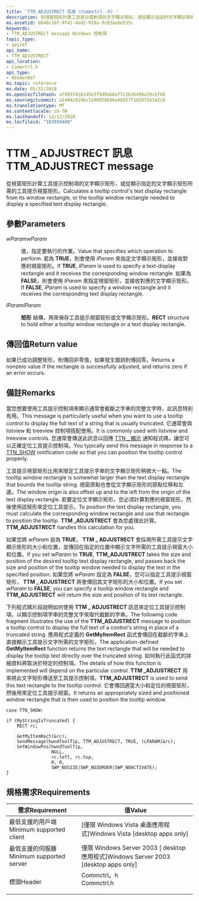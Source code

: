 ```yaml
---
title: 'TTM_ADJUSTRECT 訊息 (Commctrl .h) '
description: 從視窗矩形計算工具提示控制項的文字顯示矩形，或從顯示指定的文字顯示矩形所需的工具提示視窗矩形。
ms.assetid: b848c16f-9f41-4ed2-918a-9c03aebe535c
keywords:
- TTM_ADJUSTRECT message Windows 控制項
topic_type:
- apiref
api_name:
- TTM_ADJUSTRECT
api_location:
- Commctrl.h
api_type:
- HeaderDef
ms.topic: reference
ms.date: 05/31/2018
ms.openlocfilehash: af89374161d5e3f9d9ab6affc2b3b498a39cbf68
ms.sourcegitcommit: a1494c819bc5200050696e66057f1020f5b142cb
ms.translationtype: MT
ms.contentlocale: zh-TW
ms.lasthandoff: 12/12/2020
ms.locfileid: "103934400"
---
```

# <a name="ttm_adjustrect-message"></a><span data-ttu-id="0a36d-104">TTM \_ ADJUSTRECT 訊息</span><span class="sxs-lookup"><span data-stu-id="0a36d-104">TTM\_ADJUSTRECT message</span></span>

<span data-ttu-id="0a36d-105">從視窗矩形計算工具提示控制項的文字顯示矩形，或從顯示指定的文字顯示矩形所需的工具提示視窗矩形。</span><span class="sxs-lookup"><span data-stu-id="0a36d-105">Calculates a tooltip control's text display rectangle from its window rectangle, or the tooltip window rectangle needed to display a specified text display rectangle.</span></span>

## <a name="parameters"></a><span data-ttu-id="0a36d-106">參數</span><span class="sxs-lookup"><span data-stu-id="0a36d-106">Parameters</span></span>

<dl> <dt>

<span data-ttu-id="0a36d-107">*wParam*</span><span class="sxs-lookup"><span data-stu-id="0a36d-107">*wParam*</span></span> 
</dt> <dd>

<span data-ttu-id="0a36d-108">值，指定要執行的作業。</span><span class="sxs-lookup"><span data-stu-id="0a36d-108">Value that specifies which operation to perform.</span></span> <span data-ttu-id="0a36d-109">若為 **TRUE**，則會使用 *lParam* 來指定文字顯示矩形，並接收對應的視窗矩形。</span><span class="sxs-lookup"><span data-stu-id="0a36d-109">If **TRUE**, *lParam* is used to specify a text-display rectangle and it receives the corresponding window rectangle.</span></span> <span data-ttu-id="0a36d-110">如果為 **FALSE**，則會使用 *lParam* 來指定視窗矩形，並接收對應的文字顯示矩形。</span><span class="sxs-lookup"><span data-stu-id="0a36d-110">If **FALSE**, *lParam* is used to specify a window rectangle and it receives the corresponding text display rectangle.</span></span>

</dd> <dt>

<span data-ttu-id="0a36d-111">*lParam*</span><span class="sxs-lookup"><span data-stu-id="0a36d-111">*lParam*</span></span> 
</dt> <dd>

<span data-ttu-id="0a36d-112">**矩形** 結構，用來保存工具提示視窗矩形或文字顯示矩形。</span><span class="sxs-lookup"><span data-stu-id="0a36d-112">**RECT** structure to hold either a tooltip window rectangle or a text display rectangle.</span></span>

</dd> </dl>

## <a name="return-value"></a><span data-ttu-id="0a36d-113">傳回值</span><span class="sxs-lookup"><span data-stu-id="0a36d-113">Return value</span></span>

<span data-ttu-id="0a36d-114">如果已成功調整矩形，則傳回非零值，如果發生錯誤則傳回零。</span><span class="sxs-lookup"><span data-stu-id="0a36d-114">Returns a nonzero value if the rectangle is successfully adjusted, and returns zero if an error occurs.</span></span>

## <a name="remarks"></a><span data-ttu-id="0a36d-115">備註</span><span class="sxs-lookup"><span data-stu-id="0a36d-115">Remarks</span></span>

<span data-ttu-id="0a36d-116">當您想要使用工具提示控制項來顯示通常會截斷之字串的完整文字時，此訊息特別有用。</span><span class="sxs-lookup"><span data-stu-id="0a36d-116">This message is particularly useful when you want to use a tooltip control to display the full text of a string that is usually truncated.</span></span> <span data-ttu-id="0a36d-117">它通常會與 listview 和 treeview 控制項搭配使用。</span><span class="sxs-lookup"><span data-stu-id="0a36d-117">It is commonly used with listview and treeview controls.</span></span> <span data-ttu-id="0a36d-118">您通常會傳送此訊息以回應 [TTN \_ 顯示](ttn-show.md) 通知程式碼，讓您可以正確定位工具提示控制項。</span><span class="sxs-lookup"><span data-stu-id="0a36d-118">You typically send this message in response to a [TTN\_SHOW](ttn-show.md) notification code so that you can position the tooltip control properly.</span></span>

<span data-ttu-id="0a36d-119">工具提示視窗矩形比用來限定工具提示字串的文字顯示矩形稍微大一點。</span><span class="sxs-lookup"><span data-stu-id="0a36d-119">The tooltip window rectangle is somewhat larger than the text display rectangle that bounds the tooltip string.</span></span> <span data-ttu-id="0a36d-120">視窗原點也會從文字顯示矩形的原點位移和左邊。</span><span class="sxs-lookup"><span data-stu-id="0a36d-120">The window origin is also offset up and to the left from the origin of the text display rectangle.</span></span> <span data-ttu-id="0a36d-121">若要定位文字顯示矩形，您必須計算對應的視窗矩形，然後使用該矩形來定位工具提示。</span><span class="sxs-lookup"><span data-stu-id="0a36d-121">To position the text display rectangle, you must calculate the corresponding window rectangle and use that rectangle to position the tooltip.</span></span> <span data-ttu-id="0a36d-122">**TTM \_ADJUSTRECT** 會為您處理此計算。</span><span class="sxs-lookup"><span data-stu-id="0a36d-122">**TTM\_ADJUSTRECT** handles this calculation for you.</span></span>

<span data-ttu-id="0a36d-123">如果您將 *wParam* 設為 **TRUE**， **TTM \_ ADJUSTRECT** 會採用所需工具提示文字顯示矩形的大小和位置，並傳回在指定的位置中顯示文字所需的工具提示視窗大小和位置。</span><span class="sxs-lookup"><span data-stu-id="0a36d-123">If you set *wParam* to **TRUE**, **TTM\_ADJUSTRECT** takes the size and position of the desired tooltip text display rectangle, and passes back the size and position of the tooltip window needed to display the text in the specified position.</span></span> <span data-ttu-id="0a36d-124">如果您將 *wParam* 設定為 **FALSE**，您可以指定工具提示視窗矩形， **TTM \_ ADJUSTRECT** 將會傳回其文字矩形的大小和位置。</span><span class="sxs-lookup"><span data-stu-id="0a36d-124">If you set *wParam* to **FALSE**, you can specify a tooltip window rectangle and **TTM\_ADJUSTRECT** will return the size and position of its text rectangle.</span></span>

<span data-ttu-id="0a36d-125">下列程式碼片段說明如何使用 **TTM \_ ADJUSTRECT** 訊息來定位工具提示控制項，以顯示控制項字串的完整文字來取代截斷的字串。</span><span class="sxs-lookup"><span data-stu-id="0a36d-125">The following code fragment illustrates the use of the **TTM\_ADJUSTRECT** message to position a tooltip control to display the full text of a control's string in place of a truncated string.</span></span> <span data-ttu-id="0a36d-126">應用程式定義的 **GetMyItemRect** 函式會傳回在截斷的字串上直接顯示工具提示文字所需的文字矩形。</span><span class="sxs-lookup"><span data-stu-id="0a36d-126">The application-defined **GetMyItemRect** function returns the text rectangle that will be needed to display the tooltip text directly over the truncated string.</span></span> <span data-ttu-id="0a36d-127">如何執行此函式的詳細資料將取決於特定的控制項。</span><span class="sxs-lookup"><span data-stu-id="0a36d-127">The details of how this function is implemented will depend on the particular control.</span></span> <span data-ttu-id="0a36d-128">**TTM \_ADJUSTRECT** 用來將此文字矩形傳送至工具提示控制項。</span><span class="sxs-lookup"><span data-stu-id="0a36d-128">**TTM\_ADJUSTRECT** is used to send this text rectangle to the tooltip control.</span></span> <span data-ttu-id="0a36d-129">它會傳回適當大小和定位的視窗矩形，然後用來定位工具提示視窗。</span><span class="sxs-lookup"><span data-stu-id="0a36d-129">It returns an appropriately sized and positioned window rectangle that is then used to position the tooltip window.</span></span>


```
case TTN_SHOW:

if (MyStringIsTruncated) {
    RECT rc;
    
    GetMyItemRect(&rc);
    SendMessage(hwndToolTip, TTM_ADJUSTRECT, TRUE, (LPARAM)&rc);
    SetWindowPos(hwndToolTip,
                 NULL,
                 rc.left, rc.top,
                 0, 0,
                 SWP_NOSIZE|SWP_NOZORDER|SWP_NOACTIVATE);
} 
```



## <a name="requirements"></a><span data-ttu-id="0a36d-130">規格需求</span><span class="sxs-lookup"><span data-stu-id="0a36d-130">Requirements</span></span>



| <span data-ttu-id="0a36d-131">需求</span><span class="sxs-lookup"><span data-stu-id="0a36d-131">Requirement</span></span> | <span data-ttu-id="0a36d-132">值</span><span class="sxs-lookup"><span data-stu-id="0a36d-132">Value</span></span> |
|-------------------------------------|---------------------------------------------------------------------------------------|
| <span data-ttu-id="0a36d-133">最低支援的用戶端</span><span class="sxs-lookup"><span data-stu-id="0a36d-133">Minimum supported client</span></span><br/> | <span data-ttu-id="0a36d-134">\[僅限 Windows Vista 桌面應用程式\]</span><span class="sxs-lookup"><span data-stu-id="0a36d-134">Windows Vista \[desktop apps only\]</span></span><br/>                                        |
| <span data-ttu-id="0a36d-135">最低支援的伺服器</span><span class="sxs-lookup"><span data-stu-id="0a36d-135">Minimum supported server</span></span><br/> | <span data-ttu-id="0a36d-136">僅限 Windows Server 2003 \[ desktop 應用程式\]</span><span class="sxs-lookup"><span data-stu-id="0a36d-136">Windows Server 2003 \[desktop apps only\]</span></span><br/>                                  |
| <span data-ttu-id="0a36d-137">標頭</span><span class="sxs-lookup"><span data-stu-id="0a36d-137">Header</span></span><br/>                   | <dl> <span data-ttu-id="0a36d-138"><dt>Commctrl。h</dt></span><span class="sxs-lookup"><span data-stu-id="0a36d-138"><dt>Commctrl.h</dt></span></span> </dl> |



 

 





